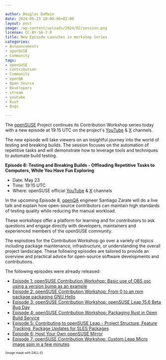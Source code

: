 ```yaml
---

author: Douglas DeMaio
date: 2024-05-23 10:00:00+02:00
layout: post
image: /wp-content/uploads/2024/02/session.png
license: CC-BY-SA-3.0
title: New Episode Launches in Workshop Series
categories:
- Announcements
- openSUSE
- Community
tags:
- openSUSE
- Contribution
- Community
- openQA
- Open Source
- Developers
- stream
- youtube
- Rust
- Bugs

---
```


The [openSUSE](https://www.get.opensuse.org/) Project continues its Contribution Workshop series today with a new episode at 19:15 UTC on the project's [YouTube](https://www.youtube.com/opensusetv) & [X](https://x.com/opensuse) channels. 

The new episode will take viewers on an insightful journey into the world of testing and breaking builds. The session focuses on the automation of repetitive tasks and will demonstrate how to leverage tools and techniques to automate build testing.

**Episode 8: Testing and Breaking Builds - Offloading Repetitive Tasks to Computers, While You Have Fun Exploring**
 - Date: May 23
 - Time: 19:15 UTC
 - Where: openSUSE official [YouTube](https://www.youtube.com/opensusetv) & [X](https://x.com/opensuse) channels

In the upcoming Episode 8, [openQA](http://open.qa/) engineer Santiago Zarate will do a live talk and explain how open-source contributors can maintain high standards of testing quality while reducing the manual workload.

These workshops offer a platform for learning and for contributors to ask questions and engage directly with developers, maintainers and experienced members of the openSUSE community. 

The espisdoes for the Contribution Workshop go over a variety of topics including package maintenance, infrastructure, or understanding the overall project landscape. These following episodes are tailored to provide an overview and practical advice for open-source software developments and contributions.

The following episodes were already released:

* [Episode 1: openSUSE Contribution Workshop: Basic use of OBS osc using a version bump as an example](https://www.youtube.com/watch?v=8DVEZR_YodA)
* [Episode 2: openSUSE Contribution Workshop: From 0 to an rpm package packaging GNU Hello](https://youtu.be/EQ5NWsW_tjo?si=lsMShfNPb5MSgdLt)
* [Episode 3: openSUSE Contribution Workshop: openSUSE Leap 15.6 Beta Bug Day](https://youtu.be/rfP-IXwKRAE?si=TwVTgvaPRaoYjWtz)
* [Episode 4: openSUSE Contribution Workshop: Packaging Rust in Open Build Service](https://youtu.be/J__6pqGbR3o?si=WJpWsMlpWJ6mzZTk)
* [Episode 5: Contributing to openSUSE Leap - Project Structure, Feature Tracking, Package Updates for SLES Packages](https://youtu.be/C-zLzy3IvvE?si=3oJ1YueK_IFmde1B)
* [Episode 6: Host Your Own openSUSE Mirror](https://youtu.be/aR3kPugKcGc?si=9DdInq5yHW_RY5dK)
* [Episode 7: openSUSE Contribution Workshop: Custom Leap Micro image spin in a few minutes](https://youtu.be/Qg7r_swbkCY?si=QMAXFWUyKYIqH_VF)

<sub><sup>(Image made with DALL-E)</sup></sub>

<meta name="openSUSE, community, project, conference, Open Source, teaching, mentoring, openQA, OBS, Rust, Open Build Service, streaming, youtube" content="HTML,CSS,XML,JavaScript">
